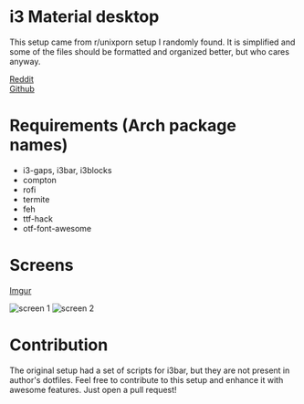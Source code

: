# i3 Material desktop
This setup came from r/unixporn setup I randomly found. It is simplified and some of the files should be formatted and organized better, but who cares anyway.

[Reddit](https://www.reddit.com/r/unixporn/comments/4qa0jm/i3gaps_finally_finished_my_setup/)  
[Github](https://github.com/Carwyndalrymple/dotfiles)

# Requirements (Arch package names)
 - i3-gaps, i3bar, i3blocks
 - compton
 - rofi
 - termite
 - feh
 - ttf-hack
 - otf-font-awesome
# Screens
[Imgur](https://imgur.com/a/QA7ofWp)

![screen 1](https://i.imgur.com/RBhQhDs.png)
![screen 2](https://i.imgur.com/4LVUeDQ.png)

# Contribution
The original setup had a set of scripts for i3bar, but they are not present in author's dotfiles. Feel free to contribute to this setup and enhance it with awesome features. Just open a pull request!

